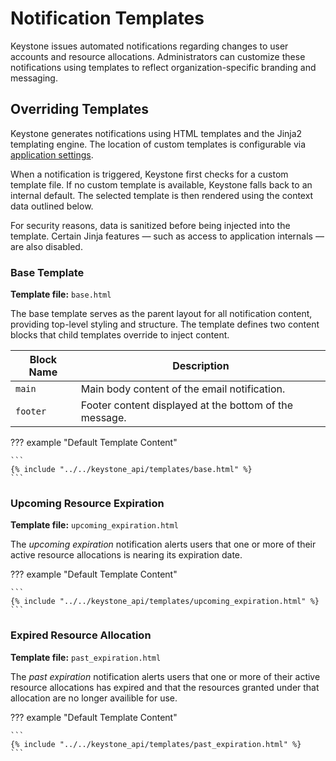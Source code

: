 # Notification Templates

Keystone issues automated notifications regarding changes to user accounts and resource allocations.
Administrators can customize these notifications using templates to reflect organization-specific branding and
messaging.

## Overriding Templates

Keystone generates notifications using HTML templates and the Jinja2 templating engine.
The location of custom templates is configurable via [application settings](settings.md).

When a notification is triggered, Keystone first checks for a custom template file. 
If no custom template is available, Keystone falls back to an internal default.
The selected template is then rendered using the context data outlined below.

For security reasons, data is sanitized before being injected into the template.
Certain Jinja features — such as access to application internals — are also disabled.

### Base Template

**Template file:** `base.html`

The base template serves as the parent layout for all notification content, providing top-level styling and structure.
The template defines two content blocks that child templates override to inject content.

| Block Name | Description                                            |
|------------|--------------------------------------------------------|
| `main`     | Main body content of the email notification.           |
| `footer`   | Footer content displayed at the bottom of the message. |

??? example "Default Template Content"

    ```
    {% include "../../keystone_api/templates/base.html" %}
    ```

### Upcoming Resource Expiration

**Template file:** `upcoming_expiration.html`

The _upcoming expiration_ notification alerts users that one or more of their active resource allocations is nearing
its expiration date.

??? example "Default Template Content"

    ```
    {% include "../../keystone_api/templates/upcoming_expiration.html" %}
    ```

### Expired Resource Allocation

**Template file:** `past_expiration.html`

The _past expiration_ notification alerts users that one or more of their active resource allocations has expired
and that the resources granted under that allocation are no longer availible for use.

??? example "Default Template Content"

    ```
    {% include "../../keystone_api/templates/past_expiration.html" %}
    ```
